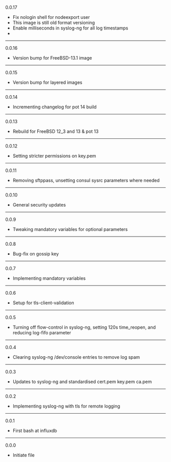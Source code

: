 0.0.17

* Fix nologin shell for nodeexport user
* This image is still old format versioning
* Enable milliseconds in syslog-ng for all log timestamps
* 
---

0.0.16

* Version bump for FreeBSD-13.1 image

---

0.0.15

* Version bump for layered images

---

0.0.14

* Incrementing changelog for pot 14 build

---

0.0.13

* Rebuild for FreeBSD 12_3 and 13 & pot 13

---

0.0.12

* Setting stricter permissions on key.pem

---

0.0.11

* Removing sftppass, unsetting consul sysrc parameters where needed

---

0.0.10

* General security updates

---

0.0.9

* Tweaking mandatory variables for optional parameters

---

0.0.8

* Bug-fix on gossip key

---

0.0.7

* Implementing mandatory variables

---

0.0.6

* Setup for tls-client-validation

---

0.0.5

* Turning off flow-control in syslog-ng, setting 120s time_reopen, and reducing log-fifo parameter

---

0.0.4

* Clearing syslog-ng /dev/console entries to remove log spam

---

0.0.3

* Updates to syslog-ng and standardised cert.pem key.pem ca.pem

---

0.0.2

* Implementing syslog-ng with tls for remote logging

---

0.0.1

* First bash at influxdb

---

0.0.0

* Initiate file

